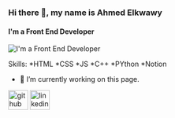 ### Hi there 👋, my name is Ahmed Elkwawy
#### I'm a Front End Developer
![I'm a Front End Developer](https://scontent.faly8-1.fna.fbcdn.net/v/t39.30808-6/414819700_3527376280909050_5349079374266488179_n.jpg?_nc_cat=104&ccb=1-7&_nc_sid=5f2048&_nc_ohc=Fm1JPG8hQfwAX_Y6kbt&_nc_ht=scontent.faly8-1.fna&oh=00_AfDpvP9UBBBrXX20rlxvG3MsiB17YRA0zzeoeqAYGIabSg&oe=65EEB6DB)


Skills: 
*HTML
*CSS
*JS
*C++ 
*PYthon 
*Notion

- 🔭 I’m currently working on this page. 


[<img src='https://cdn.jsdelivr.net/npm/simple-icons@3.0.1/icons/github.svg' alt='github' height='40'>](https://github.com/elkwawy)  [<img src='https://cdn.jsdelivr.net/npm/simple-icons@3.0.1/icons/linkedin.svg' alt='linkedin' height='40'>](https://www.linkedin.com/in/https://www.linkedin.com/in/ahmed-mostafa-0a3973224//)  

